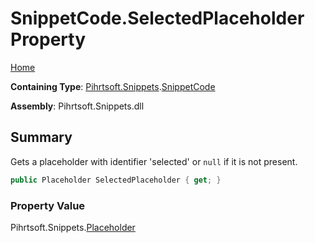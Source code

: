 # SnippetCode\.SelectedPlaceholder Property

[Home](../../../../README.md)

**Containing Type**: [Pihrtsoft.Snippets](../../README.md)\.[SnippetCode](../README.md)

**Assembly**: Pihrtsoft\.Snippets\.dll

## Summary

Gets a placeholder with identifier 'selected' or `null` if it is not present\.

```csharp
public Placeholder SelectedPlaceholder { get; }
```

### Property Value

Pihrtsoft\.Snippets\.[Placeholder](../../Placeholder/README.md)

